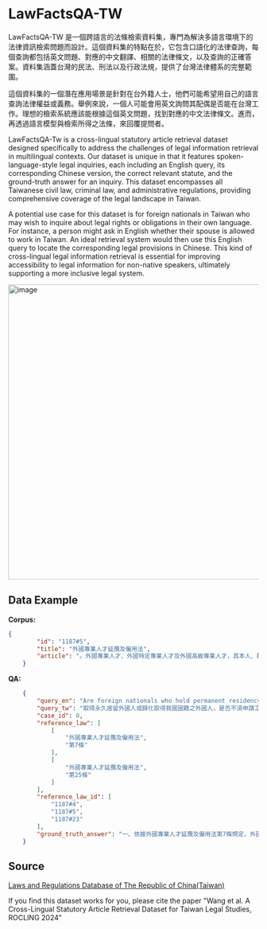 # LawFactsQA-TW

LawFactsQA-TW 是一個跨語言的法條檢索資料集，專門為解決多語言環境下的法律資訊檢索問題而設計。這個資料集的特點在於，它包含口語化的法律查詢，每個查詢都包括英文問題、對應的中文翻譯、相關的法律條文，以及查詢的正確答案。資料集涵蓋台灣的民法、刑法以及行政法規，提供了台灣法律體系的完整範圍。

這個資料集的一個潛在應用場景是針對在台外籍人士，他們可能希望用自己的語言查詢法律權益或義務。舉例來說，一個人可能會用英文詢問其配偶是否能在台灣工作。理想的檢索系統應該能根據這個英文問題，找到對應的中文法律條文。進而，再透過語言模型與檢索所得之法條，來回覆提問者。

LawFactsQA-Tw is a cross-lingual statutory article retrieval dataset designed specifically to address the challenges of legal information retrieval in multilingual contexts. Our dataset is unique in that it features spoken-language-style legal inquiries, each including an English query, its corresponding Chinese version, the correct relevant statute, and the ground-truth answer for an inquiry. This dataset encompasses all Taiwanese civil law, criminal law, and administrative regulations, providing comprehensive coverage of the legal landscape in Taiwan.

A potential use case for this dataset is for foreign nationals in Taiwan who may wish to inquire about legal rights or obligations in their own language. For instance, a person might ask in English whether their spouse is allowed to work in Taiwan. An ideal retrieval system would then use this English query to locate the corresponding legal provisions in Chinese. This kind of cross-lingual legal information retrieval is essential for improving accessibility to legal information for non-native speakers, ultimately supporting a more inclusive legal system.

<img width="593" alt="image" src="https://github.com/user-attachments/assets/da30435d-e7d2-4e8b-9240-8a6c2d44fcf0">

## Data Example
**Corpus:**
```json
{
        "id": "1187#5",
        "title": "外國專業人才延攬及僱用法",
        "article": "。外國專業人才、外國特定專業人才及外國高級專業人才，其本人、配偶、未成年子女及因身心障礙無法自理生活之成年子女，經許可永久居留者，在我國從事工作，不須向勞動部或教育部申請許可。第8條雇主聘僱從事專業工作之外國特定專業人才，其聘僱許可期間最長為五年，期滿有繼續聘僱之需要者，得申請延期，每次最長為五年。前項外國特定專業人才經內政部移民署許可居留者，其外僑居留證之有效期間，自許可之翌日起算，最長為五年；期滿有繼續居留之必要者，得於居留期限屆滿前，向內政部移民署申請延期，每次最長為五年"
    }
```
**QA:**
```json
    {
        "query_en": "Are foreign nationals who hold permanent residency or have naturalized to obtain Taiwanese citizenship exempt from applying for a work permit?",
        "query_tw": "取得永久居留外國人或歸化取得我國國籍之外國人，是否不須申請工作許可？",
        "case_id": 0,
        "reference_law": [
            [
                "外國專業人才延攬及僱用法",
                "第7條"
            ],
            [
                "外國專業人才延攬及僱用法",
                "第25條"
            ]
        ],
        "reference_law_id": [
            "1187#4",
            "1187#5",
            "1187#23"
        ],
        "ground_truth_answer": "一、依據外國專業人才延攬及僱用法第7條規定，外國專業人才、外國特定專業人才及外國高級專業人才，其本人、配偶、未成年子女及因身心障礙無法自理生活之成年子女，經許可永久居留者，在我國從事工作，不須向勞動部或教育部申請許可。因前開法令為特別法，故符合前開條件者，無須按就業服務法第51條規定申請個人工作許可。二、依據外國專業人才延攬及僱用法第25條規定，經歸化取得我國國籍且兼具外國國籍而未在我國設有戶籍，並持外國護照或我國護照入國從事專業工作或尋職者，得免申請工作許可。因前開法令為特別法，故符合前開條件者，無須按就業服務法第79條規定辦理。"
    }
```

## Source
[Laws and Regulations Database of The Republic of China(Taiwan)](https://law.moj.gov.tw/ENG/Index.aspx)

If you find this dataset works for you, please cite the paper "Wang et al. A Cross-Lingual Statutory Article Retrieval Dataset for Taiwan Legal Studies, ROCLING 2024"
